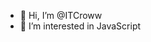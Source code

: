 - 👋 Hi, I’m @ITCroww
- 👀 I’m interested in JavaScript

<!---
ITCroww/ITCroww is a ✨ special ✨ repository because its `README.md` (this file) appears on your GitHub profile.
You can click the Preview link to take a look at your changes.
--->
